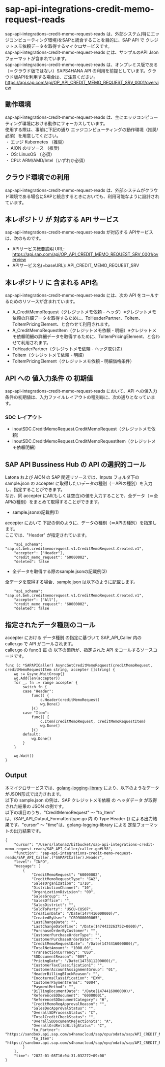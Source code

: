 # sap-api-integrations-credit-memo-request-reads
sap-api-integrations-credit-memo-request-reads は、外部システム(特にエッジコンピューティング環境)をSAPと統合することを目的に、SAP API で クレジットメモ依頼データを取得するマイクロサービスです。    
sap-api-integrations-credit-memo-request-reads には、サンプルのAPI Json フォーマットが含まれています。   
sap-api-integrations-credit-memo-request-reads は、オンプレミス版である（＝クラウド版ではない）SAPS4HANA API の利用を前提としています。クラウド版APIを利用する場合は、ご注意ください。   
https://api.sap.com/api/OP_API_CREDIT_MEMO_REQUEST_SRV_0001/overview  

## 動作環境  
sap-api-integrations-credit-memo-request-reads は、主にエッジコンピューティング環境における動作にフォーカスしています。  
使用する際は、事前に下記の通り エッジコンピューティングの動作環境（推奨/必須）を用意してください。  
・ エッジ Kubernetes （推奨）    
・ AION のリソース （推奨)    
・ OS: LinuxOS （必須）    
・ CPU: ARM/AMD/Intel（いずれか必須）　　

## クラウド環境での利用
sap-api-integrations-credit-memo-request-reads は、外部システムがクラウド環境である場合にSAPと統合するときにおいても、利用可能なように設計されています。  

## 本レポジトリ が 対応する API サービス
sap-api-integrations-credit-memo-request-reads が対応する APIサービス は、次のものです。

* APIサービス概要説明 URL: https://api.sap.com/api/OP_API_CREDIT_MEMO_REQUEST_SRV_0001/overview  
* APIサービス名(=baseURL): API_CREDIT_MEMO_REQUEST_SRV

## 本レポジトリ に 含まれる API名
sap-api-integrations-credit-memo-request-reads には、次の API をコールするためのリソースが含まれています。  

* A_CreditMemoRequest（クレジットメモ依頼 - ヘッダ）※クレジットメモ依頼の詳細データを取得するために、ToHeaderPartner、ToItem、ToItemPricingElement、と合わせて利用されます。
* A_CreditMemoRequestItem（クレジットメモ依頼 - 明細）※クレジットメモ依頼明細の詳細データを取得するために、ToItemPricingElement、と合わせて利用されます。
* ToHeaderPartner（クレジットメモ依頼 - ヘッダ取引先）
* ToItem（クレジットメモ依頼 - 明細）
* ToItemPricingElement（クレジットメモ依頼 - 明細価格条件）

## API への 値入力条件 の 初期値
sap-api-integrations-credit-memo-request-reads において、API への値入力条件の初期値は、入力ファイルレイアウトの種別毎に、次の通りとなっています。  

### SDC レイアウト

* inoutSDC.CreditMemoRequest.CreditMemoRequest（クレジットメモ依頼）
* inoutSDC.CreditMemoRequest.CreditMemoRequestItem（クレジットメモ依頼明細）


## SAP API Bussiness Hub の API の選択的コール

Latona および AION の SAP 関連リソースでは、Inputs フォルダ下の sample.json の accepter に取得したいデータの種別（＝APIの種別）を入力し、指定することができます。  
なお、同 accepter にAll(もしくは空白)の値を入力することで、全データ（＝全APIの種別）をまとめて取得することができます。  

* sample.jsonの記載例(1)  

accepter において 下記の例のように、データの種別（＝APIの種別）を指定します。  
ここでは、"Header" が指定されています。

```
	"api_schema": "sap.s4.beh.creditmemorequest.v1.CreditMemoRequest.Created.v1",
	"accepter": ["Header"],
	"credit_memo_request": "60000002",
	"deleted": false
```
  
* 全データを取得する際のsample.jsonの記載例(2)  

全データを取得する場合、sample.json は以下のように記載します。  

```
	"api_schema": "sap.s4.beh.creditmemorequest.v1.CreditMemoRequest.Created.v1",
	"accepter": ["All"],
	"credit_memo_request": "60000002",
	"deleted": false
```

## 指定されたデータ種別のコール

accepter における データ種別 の指定に基づいて SAP_API_Caller 内の caller.go で API がコールされます。  
caller.go の func() 毎 の 以下の箇所が、指定された API をコールするソースコードです。  

```
func (c *SAPAPICaller) AsyncGetCreditMemoRequest(creditMemoRequest, creditMemoRequestItem string, accepter []string) {
	wg := &sync.WaitGroup{}
	wg.Add(len(accepter))
	for _, fn := range accepter {
		switch fn {
		case "Header":
			func() {
				c.Header(creditMemoRequest)
				wg.Done()
			}()
		case "Item":
			func() {
				c.Item(creditMemoRequest, creditMemoRequestItem)
				wg.Done()
			}()
		default:
			wg.Done()
		}
	}

	wg.Wait()
}
```
## Output  
本マイクロサービスでは、[golang-logging-library](https://github.com/latonaio/golang-logging-library) により、以下のようなデータがJSON形式で出力されます。  
以下の sample.json の例は、SAP クレジットメモ依頼 の ヘッダデータ が取得された結果の JSON の例です。  
以下の項目のうち、"CreditMemoRequest" ～ "to_Item" は、/SAP_API_Output_Formatter/type.go 内 の Type Header {} による出力結果です。"cursor" ～ "time"は、golang-logging-library による 定型フォーマットの出力結果です。  

```
{
	"cursor": "/Users/latona2/bitbucket/sap-api-integrations-credit-memo-request-reads/SAP_API_Caller/caller.go#L58",
	"function": "sap-api-integrations-credit-memo-request-reads/SAP_API_Caller.(*SAPAPICaller).Header",
	"level": "INFO",
	"message": [
		{
			"CreditMemoRequest": "60000002",
			"CreditMemoRequestType": "GA2",
			"SalesOrganization": "1710",
			"DistributionChannel": "10",
			"OrganizationDivision": "00",
			"SalesGroup": "",
			"SalesOffice": "",
			"SalesDistrict": "",
			"SoldToParty": "USCU-CUS07",
			"CreationDate": "/Date(1474416000000)/",
			"CreatedByUser": "CB9980000065",
			"LastChangeDate": "",
			"LastChangeDateTime": "/Date(1474433263752+0000)/",
			"PurchaseOrderByCustomer": "",
			"CustomerPurchaseOrderType": "",
			"CustomerPurchaseOrderDate": "",
			"CreditMemoRequestDate": "/Date(1474416000000)/",
			"TotalNetAmount": "1000.00",
			"TransactionCurrency": "USD",
			"SDDocumentReason": "009",
			"PricingDate": "/Date(1473811200000)/",
			"CustomerTaxClassification1": "",
			"CustomerAccountAssignmentGroup": "01",
			"HeaderBillingBlockReason": "",
			"IncotermsClassification": "EXW",
			"CustomerPaymentTerms": "0004",
			"PaymentMethod": "",
			"BillingDocumentDate": "/Date(1474416000000)/",
			"ReferenceSDDocument": "60000001",
			"ReferenceSDDocumentCategory": "H",
			"CreditMemoReqApprovalReason": "",
			"SalesDocApprovalStatus": "",
			"OverallSDProcessStatus": "C",
			"TotalCreditCheckStatus": "",
			"OverallSDDocumentRejectionSts": "A",
			"OverallOrdReltdBillgStatus": "C",
			"to_Partner": "https://sandbox.api.sap.com/s4hanacloud/sap/opu/odata/sap/API_CREDIT_MEMO_REQUEST_SRV/A_CreditMemoRequest('60000002')/to_Partner",
			"to_Item": "https://sandbox.api.sap.com/s4hanacloud/sap/opu/odata/sap/API_CREDIT_MEMO_REQUEST_SRV/A_CreditMemoRequest('60000002')/to_Item"
		}
	],
	"time": "2022-01-08T16:04:31.032272+09:00"
}
```


